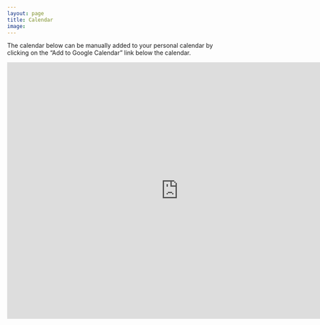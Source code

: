 ```yaml
---
layout: page
title: Calendar
image:  
---
```


The calendar below can be manually added to your personal calendar by clicking on the “Add to Google Calendar” link below the calendar.

<iframe src="https://calendar.google.com/calendar/u/0/embed?src=urgsads2@gmail.com&ctz=UTC" style="border: 0" width="800" height="600" frameborder="0" scrolling="no"></iframe>

